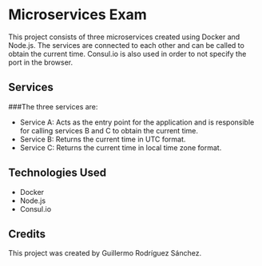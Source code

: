# Microservices Exam
This project consists of three microservices created using Docker and Node.js. The services are connected to each other and can be called to obtain the current time. Consul.io is also used in order to not specify the port in the browser.

## Services
###The three services are:

- Service A: Acts as the entry point for the application and is responsible for calling services B and C to obtain the current time.
- Service B: Returns the current time in UTC format.
- Service C: Returns the current time in local time zone format.

## Technologies Used
- Docker
- Node.js
- Consul.io
## Credits
This project was created by Guillermo Rodríguez Sánchez.
